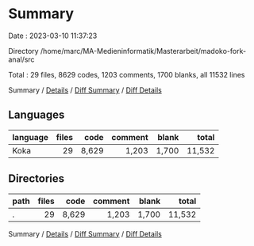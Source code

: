 # Summary

Date : 2023-03-10 11:37:23

Directory /home/marc/MA-Medieninformatik/Masterarbeit/madoko-fork-anal/src

Total : 29 files,  8629 codes, 1203 comments, 1700 blanks, all 11532 lines

Summary / [Details](details.md) / [Diff Summary](diff.md) / [Diff Details](diff-details.md)

## Languages
| language | files | code | comment | blank | total |
| :--- | ---: | ---: | ---: | ---: | ---: |
| Koka | 29 | 8,629 | 1,203 | 1,700 | 11,532 |

## Directories
| path | files | code | comment | blank | total |
| :--- | ---: | ---: | ---: | ---: | ---: |
| . | 29 | 8,629 | 1,203 | 1,700 | 11,532 |

Summary / [Details](details.md) / [Diff Summary](diff.md) / [Diff Details](diff-details.md)